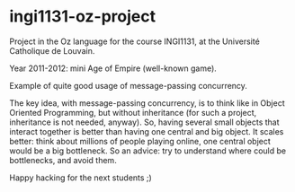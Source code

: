 ingi1131-oz-project
===================

Project in the Oz language for the course INGI1131, at the Université Catholique de Louvain.

Year 2011-2012: mini Age of Empire (well-known game).

Example of quite good usage of message-passing concurrency.

The key idea, with message-passing concurrency, is to think like in Object Oriented Programming, but without inheritance (for such a project, inheritance is not needed, anyway). So, having several small objects that interact together is better than having one central and big object. It scales better: think about millions of people playing online, one central object would be a big bottleneck. So an advice: try to understand where could be bottlenecks, and avoid them.

Happy hacking for the next students ;)
